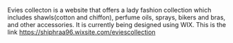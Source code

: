 Evies collecton is a website that offers a lady fashion collection which includes shawls(cotton and chiffon), perfume oils, sprays, bikers and bras, and other accessories.
It is currently being designed using WIX.
This is the link https://shiphraa96.wixsite.com/eviescollection

